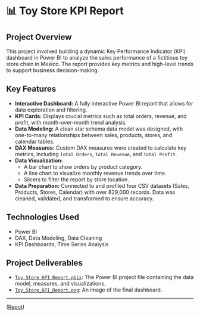 # 📊 Toy Store KPI Report

## Project Overview
This project involved building a dynamic Key Performance Indicator (KPI) dashboard in Power BI to analyze the sales performance of a fictitious toy store chain in Mexico. The report provides key metrics and high-level trends to support business decision-making.

## Key Features
- **Interactive Dashboard:** A fully interactive Power BI report that allows for data exploration and filtering.
- **KPI Cards:** Displays crucial metrics such as total orders, revenue, and profit, with month-over-month trend analysis.
- **Data Modeling:** A clean star schema data model was designed, with one-to-many relationships between sales, products, stores, and calendar tables.
- **DAX Measures:** Custom DAX measures were created to calculate key metrics, including `Total Orders`, `Total Revenue`, and `Total Profit`.
- **Data Visualization:**
  - A bar chart to show orders by product category.
  - A line chart to visualize monthly revenue trends over time.
  - Slicers to filter the report by store location.
- **Data Preparation:** Connected to and profiled four CSV datasets (Sales, Products, Stores, Calendar) with over 829,000 records. Data was cleaned, validated, and transformed to ensure accuracy.

## Technologies Used
- Power BI
- DAX, Data Modeling, Data Cleaning
- KPI Dashboards, Time Series Analysis

## Project Deliverables
- [`Toy_Store_KPI_Report.pbix`](https://github.com/vishwagangaraddi/Toy-Store-KPI-Report/blob/main/Toy_Store_KPI_Report.pbix): The Power BI project file containing the data model, measures, and visualizations.
- [`Toy_Store_KPI_Report.png`](https://github.com/vishwagangaraddi/Toy-Store-KPI-Report/blob/main/Toy_Store_KPI_Report.png): An image of the final dashboard.

---
([Repot](https://github.com/vishwagangaraddi/Toy-Store-KPI-Report/blob/main/Toy_Store_KPI_Report.png))
